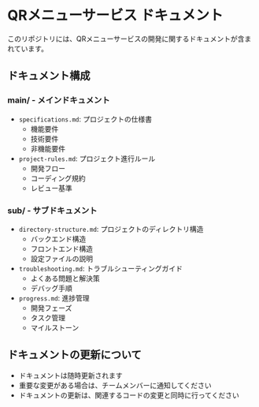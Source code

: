 # QRメニューサービス ドキュメント

このリポジトリには、QRメニューサービスの開発に関するドキュメントが含まれています。

## ドキュメント構成

### main/ - メインドキュメント
- `specifications.md`: プロジェクトの仕様書
  - 機能要件
  - 技術要件
  - 非機能要件
- `project-rules.md`: プロジェクト進行ルール
  - 開発フロー
  - コーディング規約
  - レビュー基準

### sub/ - サブドキュメント
- `directory-structure.md`: プロジェクトのディレクトリ構造
  - バックエンド構造
  - フロントエンド構造
  - 設定ファイルの説明
- `troubleshooting.md`: トラブルシューティングガイド
  - よくある問題と解決策
  - デバッグ手順
- `progress.md`: 進捗管理
  - 開発フェーズ
  - タスク管理
  - マイルストーン

## ドキュメントの更新について
- ドキュメントは随時更新されます
- 重要な変更がある場合は、チームメンバーに通知してください
- ドキュメントの更新は、関連するコードの変更と同時に行ってください
